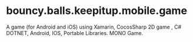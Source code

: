 # bouncy.balls.keepitup.mobile.game
A game (for Android and iOS) using Xamarin, CocosSharp 2D game , C# DOTNET, Android, IOS, Portable Libraries. MONO Game.

